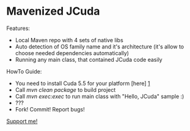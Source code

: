 Mavenized JCuda
============

Features:

* Local Maven repo with 4 sets of native libs
* Auto detection of OS family name and it's architecture (it's allow to choose needed dependencies automatically)
* Running any main class, that contained JCuda code easily

HowTo Guide:

* You need to install Cuda 5.5 for your platform [here] [1]
* Call _mvn clean package_ to build project
* Call _mvn exec:exec_ to run main class with "Hello, JCuda" sample :)
* ???
* Fork! Commit! Report bugs!

[Support me!]

[1]: https://developer.nvidia.com/cuda-downloads       "here"
[Support me!]: https://www.gittip.com/MysterionRise/
